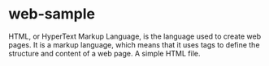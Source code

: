 # web-sample
HTML, or HyperText Markup Language, is the language used to create web pages. It is a markup language, which means that it uses tags to define the structure and content of a web page.
A simple HTML file.
